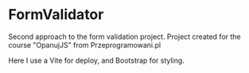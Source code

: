 # FormValidator

Second approach to the form validation project. Project created for the course "OpanujJS" from Przeprogramowani.pl

Here I use a Vite for deploy, and Bootstrap for styling.
